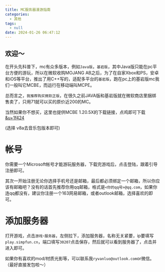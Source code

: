 ```yaml
---
title: MC服务器漫游指南
categories:
  - 其他
tags:
  - null
date: 2024-01-26 06:47:12
---
```


## 欢迎～

在开头先科普下，mc有众多版本，例如`Java版`，`基岩版`，其中Java版只能在pc平台方便的游玩，所以在微软收购MOJANG AB之后，为了在自家Xbox和PS，安卓和iOS等平台，推出了用C++写的，适配多平台的`基岩版`，跑在pc上的基岩版mc我们一般叫它MCBE，而运行在移动端叫MCPE。

总而言之，`我推荐购买微软正版`，在很久之前JAVA版和基岩版就在微软商店里捆绑售卖了，只用71就可以买的原价近200的MC。

当然如果你不想买，这里也提供MCBE 1.20.5X的下载链接，点鸡即可下载[&u+1f424](https://sdyueqian-my.sharepoint.cn/personal/admin_sdyueqian_partner_onmschina_cn/_layouts/15/onedrive.aspx?id=%2Fpersonal%2Fadmin%5Fsdyueqian%5Fpartner%5Fonmschina%5Fcn%2FDocuments%2F%E6%AD%A3%E5%BC%8F%E7%89%88%2F1%2E20%2E51%2E01&ga=1)

(选择 v8a去音乐包版本即可)

# 帐号

你需要一个Microsoft帐号才能游玩服务器，下载完游戏后，点击登陆，跟着引导注册即可。

其次一开始注册无论你选择手机号还是邮箱，最后都必须绑定一个邮箱，所以你应该有邮箱吧？没有的话首先推荐你用qq邮箱，格式是`<你的qq号>@qq.com`，如果你连qq都没有，建议你注册一个163网易邮箱，或者outlook邮箱，选择喜欢的即可。

# 添加服务器

打开游戏，点击`游戏`-`服务器`，左侧拉下，添加服务器，名称无关紧要，ip要填写`play.simpfun.cn`，端口填写`30207`点击保存，然后就可以看到服务器了，点击并进入即可。

如果你有喜欢的mod/材质光影等，可以联系我`ryvanluo@outlook.com`or微信。（最好直接发包啦～）